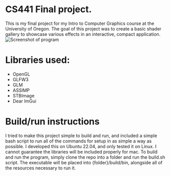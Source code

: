 # CS441 Final project.
This is my final project for my Intro to Computer Graphics course at the University of Oregon.
The goal of this project was to create a basic shader gallery to showcase various effects in an interactive, compact application.
![Screenshot of program](https://user-images.githubusercontent.com/81661778/226554260-eb55179e-87ac-42d8-ac1f-35c49f335903.png)
# Libraries used:
 - OpenGL
 - GLFW3
 - GLM
 - ASSIMP
 - STBImage
 - Dear ImGui
# Build/run instructions
I tried to make this project simple to build and run, and included a simple bash script to run all of the commands for setup in as simple a way as possible. I developed this on Ubuntu 22.04, and only tested it on Linux. I cannot guarantee the libraries will be included properly for mac. To build and run the program, simply clone the repo into a folder and run the build.sh script. The executable will be placed into {folder}/build/bin, alongside all of the resources necessary to run it.
